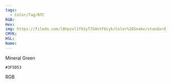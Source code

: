 ```yaml
---
tags:
  - Color/Tag/NTC
RGB:
Hex:
img: https://filedn.com/l0hpzxl1f01yT7GHxtF8cyk/Color%20Snake/standard_csv_to_svg//3F5D53.svg
CMYK:
HSL:
Name:
---
```

Mineral Green
```palette
#3F5D53
```
RGB
